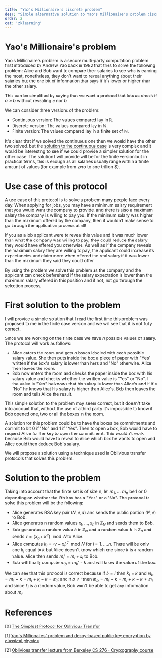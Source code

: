 ```yaml
---
title: "Yao's Millionaire's discrete problem"
desc: "Simple alternative solution to Yao's Millionaire's problem discrete finite version I came up with while learning about oblivious transfer protocols"
order: 2
cat: 'zklearning'
---
```


# Yao's Millionaire's problem
Yao's Millionaire's problem is a secure multi-party computation problem first introduced by Andrew Yao back in 1982 that tries to solve the following problem: Alice and Bob want to compare their salaries to see who is earning the most, nonetheless, they don't want to reveal anything about their salaries but the one bit of information that says if it's lower or higher than the other salary. 

This can be simplified by saying that we want a protocol that lets us check if $a \geq b$ without revealing $a$ nor $b$. 

We can consider three versions of the problem:
- Continuous version: The values compared lay in $\mathbb{R}$.
- Discrete version: The values compared lay in $\mathbb{N}$.
- Finite version: The values compared lay in a finite set of $\mathbb{N}$.

It's clear that if we solved the continuous one then we would have the other two solved, but the [solution to the continuous case](https://en.wikipedia.org/wiki/Yao%27s_Millionaires%27_problem) is very complex and it would be interesting to see if we could provide a simpler solution for the other case. The solution I will provide will be for the finite version but in practical terms, this is enough as all salaries usually range within a finite amount of values (for example from zero to one trillion \$).

# Use case of this protocol

A use case of this protocol is to solve a problem many people face every day. When applying for jobs, you may have a minimum salary requirement that you would want the company to provide, and there is also a maximum salary the company is willing to pay you. If the minimum salary was higher than the maximum offered by the company, then it wouldn't make sense to go through the application process at all! 

If you as a job applicant were to reveal this value and it was much lower than what the company was willing to pay, they could reduce the salary they would have offered you otherwise. As well as if the company reveals the maximum salary they are willing to pay, the applicant could increase its expectancies and claim more when offered the real salary if it was lower than the maximum they said they could offer.

By using the problem we solve this problem as the company and the applicant can check beforehand if the salary expectation is lower than the maximum salary offered in this position and if not, not go through the selection process.

# First solution to the problem

I will provide a simple solution that I read the first time this problem was proposed to me in the finite case version and we will see that it is not fully correct.

Since we are working on the finite case we have $n$ possible values of salary. The protocol will work as follows:

- Alice enters the room and gets $n$ boxes labeled with each possible salary value. She then puts inside the box a piece of paper with "Yes" written if the box's salary is lower than hers and "No" otherwise. Alice then leaves the room.
- Bob now enters the room and checks the paper inside the box with his salary value and checks whether the written value is "Yes" or "No". If the value is "Yes" he knows that his salary is lower than Alice's and if it's "No" he knows that his salary is higher than Alice's. Bob then leaves the room and tells Alice the result.

This simple solution to the problem may seem correct, but it doesn't take into account that, without the use of a third party it's impossible to know if Bob opened one, two or all the boxes in the room. 

A solution for this problem could be to have the boxes be commitments and commit to bit $0$ if "No" and $1$ if "Yes". Then to open a box, Bob would have to request Alice for the key to open the commitment. This wouldn't work because Bob would have to reveal to Alice which box he wants to open and Alice could then deduce Bob's salary.

We will propose a solution using a technique used in Oblivious transfer protocols that solves this problem.

# Solution to the problem
Taking into account that the finite set is of size n, let $m_1, ..., m_n$ be $1$ or $0$ depending on whether the i'th box has a "Yes" or a "No". The protocol to solve this problem will be the following:
- Alice generates RSA key pair ($N, e, d$) and sends the public portion ($N, e$) to Bob. 
- Alice generates n random values $x_1, ..., x_n$ in $\mathbb{Z}_N$ and sends them to Bob.
- Bob generates a random value $k$ in $\mathbb{Z}_N$ and a random value $b$ in $\mathbb{Z}_n$ and sends $v = (x_b + k^e) \mod N$ to Alice.
- Alice computes $k_i = (v - x_i)^d \mod N$ for $i = 1, ..., n$. There will be only one $k_i$ equal to $k$ but Alice doesn't know which one since $k$ is a random value. Alice then sends $m_i' = m_i + k_i$ to Bob.
- Bob will finally compute $m_b = m_b' - k$ and will know the value of the box.

We can see that this protocol is correct because if $b = i$ then $k_i = k$ and $m_b = m_i'-k = m_i+k_i-k = m_i$; and if $b \neq i$ then $m_b = m_i'-k = m_i+k_i-k \neq m_i$ and since $k_i$ is a random value, Bob won't be able to get any information about $m_i$.

# References

[0] [The Simplest Protocol for Oblivious Transfer](https://eprint.iacr.org/2017/370.pdf)

[1] [Yao's Millionaires' problem and decoy-based public key encryption by classical physics](https://eprint.iacr.org/2014/384.pdf)

[2] [Oblivious transfer lecture from Berkeley CS 276 - Cryptography course](https://people.eecs.berkeley.edu/~sanjamg/classes/cs276-fall14/scribe/lec15.pdf)
